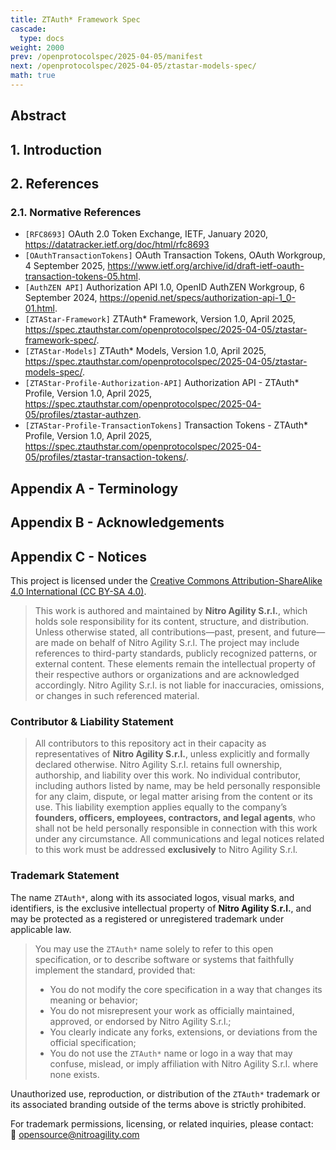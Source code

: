 ```yaml
---
title: ZTAuth* Framework Spec
cascade:
  type: docs
weight: 2000
prev: /openprotocolspec/2025-04-05/manifest
next: /openprotocolspec/2025-04-05/ztastar-models-spec/
math: true
---
```

## Abstract

## 1. Introduction

## 2. References

### 2.1. Normative References

- `[RFC8693]` OAuth 2.0 Token Exchange, IETF, January 2020, <https://datatracker.ietf.org/doc/html/rfc8693>
- `[OAuthTransactionTokens]` OAuth Transaction Tokens, OAuth Workgroup, 4 September 2025, <https://www.ietf.org/archive/id/draft-ietf-oauth-transaction-tokens-05.html>.
- `[AuthZEN API]` Authorization API 1.0, OpenID AuthZEN Workgroup, 6 September 2024, <https://openid.net/specs/authorization-api-1_0-01.html>.
- `[ZTAStar-Framework]` ZTAuth* Framework, Version 1.0, April 2025, <https://spec.ztauthstar.com/openprotocolspec/2025-04-05/ztastar-framework-spec/>.
- `[ZTAStar-Models]` ZTAuth* Models, Version 1.0, April 2025, <https://spec.ztauthstar.com/openprotocolspec/2025-04-05/ztastar-models-spec/>.
- `[ZTAStar-Profile-Authorization-API]` Authorization API - ZTAuth* Profile, Version 1.0, April 2025, <https://spec.ztauthstar.com/openprotocolspec/2025-04-05/profiles/ztastar-authzen>.
- `[ZTAStar-Profile-TransactionTokens]` Transaction Tokens - ZTAuth* Profile, Version 1.0, April 2025, <https://spec.ztauthstar.com/openprotocolspec/2025-04-05/profiles/ztastar-transaction-tokens/>.

## Appendix A - Terminology

## Appendix B - Acknowledgements

## Appendix C - Notices

This project is licensed under the [Creative Commons Attribution-ShareAlike 4.0 International (CC BY-SA 4.0)](https://creativecommons.org/licenses/by-sa/4.0/).

> This work is authored and maintained by **Nitro Agility S.r.l.**, which holds sole responsibility for its content, structure, and distribution. Unless otherwise stated, all contributions—past, present, and future—are made on behalf of Nitro Agility S.r.l.
> The project may include references to third-party standards, publicly recognized patterns, or external content. These elements remain the intellectual property of their respective authors or organizations and are acknowledged accordingly.
> Nitro Agility S.r.l. is not liable for inaccuracies, omissions, or changes in such referenced material.

### Contributor & Liability Statement

> All contributors to this repository act in their capacity as representatives of **Nitro Agility S.r.l.**, unless explicitly and formally declared otherwise.
> Nitro Agility S.r.l. retains full ownership, authorship, and liability over this work. No individual contributor, including authors listed by name, may be held personally responsible for any claim, dispute, or legal matter arising from the content or its use.
> This liability exemption applies equally to the company’s **founders, officers, employees, contractors, and legal agents**, who shall not be held personally responsible in connection with this work under any circumstance.
> All communications and legal notices related to this work must be addressed **exclusively** to Nitro Agility S.r.l.

### Trademark Statement

The name `ZTAuth*`, along with its associated logos, visual marks, and identifiers, is the exclusive intellectual property of **Nitro Agility S.r.l.**, and may be protected as a registered or unregistered trademark under applicable law.

> You may use the `ZTAuth*` name solely to refer to this open specification, or to describe software or systems that faithfully implement the standard, provided that:
>
> - You do not modify the core specification in a way that changes its meaning or behavior;
> - You do not misrepresent your work as officially maintained, approved, or endorsed by Nitro Agility S.r.l.;
> - You clearly indicate any forks, extensions, or deviations from the official specification;
> - You do not use the `ZTAuth*` name or logo in a way that may confuse, mislead, or imply affiliation with Nitro Agility S.r.l. where none exists.

Unauthorized use, reproduction, or distribution of the `ZTAuth*` trademark or its associated branding outside of the terms above is strictly prohibited.

For trademark permissions, licensing, or related inquiries, please contact:  
📧 [opensource@nitroagility.com](mailto:opensource@nitroagility.com)
